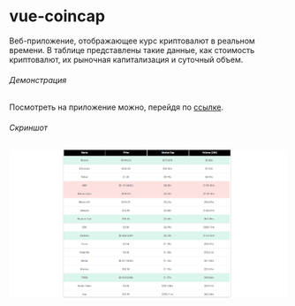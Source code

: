 # vue-coincap

Веб-приложение, отображающее курс криптовалют в реальном времени. В таблице представлены такие данные, как стоимость криптовалют, их рыночная капитализация и суточный объем.

###### Демонстрация
Посмотреть на приложение можно, перейдя по [ссылке](https://astr0x.github.io/vue-coincap). 

###### Скриншот
![screenshot](https://github.com/AstR0x/astr0x.github.io/blob/master/screenshots/vue-coincap.png)
